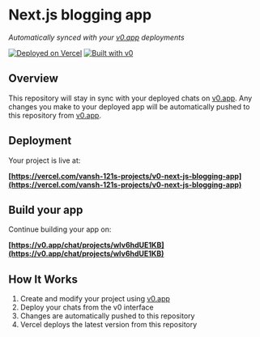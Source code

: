 # Next.js blogging app

*Automatically synced with your [v0.app](https://v0.app) deployments*

[![Deployed on Vercel](https://img.shields.io/badge/Deployed%20on-Vercel-black?style=for-the-badge&logo=vercel)](https://vercel.com/vansh-121s-projects/v0-next-js-blogging-app)
[![Built with v0](https://img.shields.io/badge/Built%20with-v0.app-black?style=for-the-badge)](https://v0.app/chat/projects/wlv6hdUE1KB)

## Overview

This repository will stay in sync with your deployed chats on [v0.app](https://v0.app).
Any changes you make to your deployed app will be automatically pushed to this repository from [v0.app](https://v0.app).

## Deployment

Your project is live at:

**[https://vercel.com/vansh-121s-projects/v0-next-js-blogging-app](https://vercel.com/vansh-121s-projects/v0-next-js-blogging-app)**

## Build your app

Continue building your app on:

**[https://v0.app/chat/projects/wlv6hdUE1KB](https://v0.app/chat/projects/wlv6hdUE1KB)**

## How It Works

1. Create and modify your project using [v0.app](https://v0.app)
2. Deploy your chats from the v0 interface
3. Changes are automatically pushed to this repository
4. Vercel deploys the latest version from this repository
